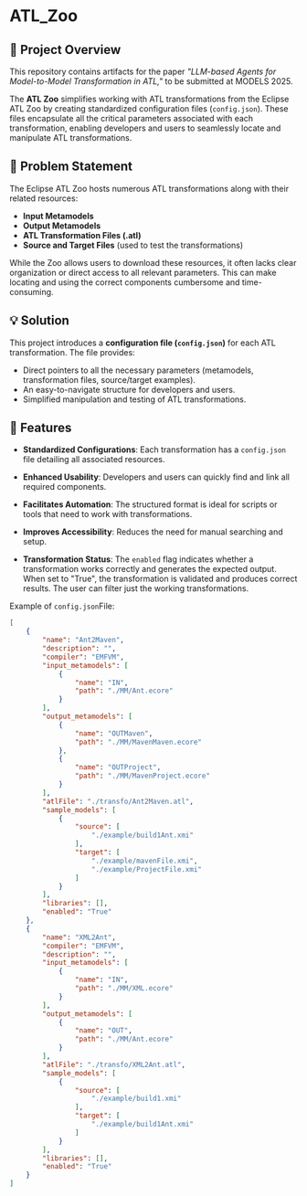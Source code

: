 # ATL_Zoo


## 📜 Project Overview

This repository contains artifacts for the paper *"LLM-based Agents for Model-to-Model Transformation in ATL,"* to be submitted at MODELS 2025.

The **ATL Zoo** simplifies working with ATL transformations from the Eclipse ATL Zoo by creating standardized configuration files (`config.json`). These files encapsulate all the critical parameters associated with each transformation, enabling developers and users to seamlessly locate and manipulate ATL transformations.

## 📝 Problem Statement

The Eclipse ATL Zoo hosts numerous ATL transformations along with their related resources:

- **Input Metamodels**
- **Output Metamodels**
- **ATL Transformation Files (.atl)**
- **Source and Target Files** (used to test the transformations)

While the Zoo allows users to download these resources, it often lacks clear organization or direct access to all relevant parameters. This can make locating and using the correct components cumbersome and time-consuming.

## 💡 Solution

This project introduces a **configuration file (`config.json`)** for each ATL transformation. The file provides:

- Direct pointers to all the necessary parameters (metamodels, transformation files, source/target examples).
- An easy-to-navigate structure for developers and users.
- Simplified manipulation and testing of ATL transformations. 

## 🚀 Features

- **Standardized Configurations**: Each transformation has a `config.json` file detailing all associated resources.
- **Enhanced Usability**: Developers and users can quickly find and link all required components.
- **Facilitates Automation**: The structured format is ideal for scripts or tools that need to work with transformations.
- **Improves Accessibility**: Reduces the need for manual searching and setup.

- **Transformation Status**: The `enabled` flag indicates whether a transformation works correctly and generates the expected output. When set to "True", the transformation is validated and produces correct results. The user can filter just the working transformations.

Example of `config.json`File:

```json
[
    {
        "name": "Ant2Maven",
        "description": "",
        "compiler": "EMFVM",
        "input_metamodels": [
            {
                "name": "IN",
                "path": "./MM/Ant.ecore"
            }
        ],
        "output_metamodels": [
            {
                "name": "OUTMaven",
                "path": "./MM/MavenMaven.ecore"
            },
            {
                "name": "OUTProject",
                "path": "./MM/MavenProject.ecore"
            }
        ],
        "atlFile": "./transfo/Ant2Maven.atl",
        "sample_models": [
            {
                "source": [
                    "./example/build1Ant.xmi"
                ],
                "target": [
                    "./example/mavenFile.xmi",
                    "./example/ProjectFile.xmi"
                ]
            }
        ],
        "libraries": [],
        "enabled": "True"
    },
    {
        "name": "XML2Ant",
        "compiler": "EMFVM",
        "description": "",
        "input_metamodels": [
            {
                "name": "IN",
                "path": "./MM/XML.ecore"
            }
        ],
        "output_metamodels": [
            {
                "name": "OUT",
                "path": "./MM/Ant.ecore"
            }
        ],
        "atlFile": "./transfo/XML2Ant.atl",
        "sample_models": [
            {
                "source": [
                    "./example/build1.xmi"
                ],
                "target": [
                    "./example/build1Ant.xmi"
                ]
            }
        ],
        "libraries": [],
        "enabled": "True"
    }
]
```